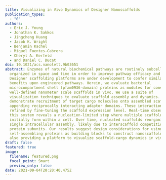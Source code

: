 ```yaml
---
title: Visualizing in Vivo Dynamics of Designer Nanoscaffolds
publication_types:
  - "0"
authors:
  - Eric J. Young
  - Jonathan K. Sakkos
  - Jingcheng Huang
  - Jacob K. Wright
  - Benjamin Kachel
  - Miguel Fuentes-Cabrera
  - Cheryl A. Kerfeld
  - and Daniel C. Ducat
doi: 10.1021/acs.nanolett.9b03651
abstract: Enzymes of natural biochemical pathways are routinely subcellularly
  organized in space and time in order to improve pathway efficacy and control.
  Designer scaffolding platforms are under development to confer similar
  benefits upon engineered pathways. Herein, we evaluate bacterial
  microcompartment shell (pfam0936-domain) proteins as modules for constructing
  well-defined nanometer scale scaffolds in vivo. We use a suite of
  visualization techniques to evaluate scaffold assembly and dynamics. We
  demonstrate recruitment of target cargo molecules onto assembled scaffolds by
  appending reciprocally interacting adaptor domains. These interactions can be
  refined by fine-tuning the scaffold expression level. Real-time observation of
  this system reveals a nucleation-limited step where multiple scaffolds
  initially form within a cell. Over time, nucleated scaffolds reorganize into a
  single intracellular assembly, likely due to interscaffold competition for
  protein subunits. Our results suggest design considerations for using
  self-assembling proteins as building blocks to construct nanoscaffolds, while
  also providing a platform to visualize scaffold-cargo dynamics in vivo.
draft: false
featured: true
image:
  filename: featured.png
  focal_point: Smart
  preview_only: false
date: 2021-09-04T20:20:40.475Z
---
```

